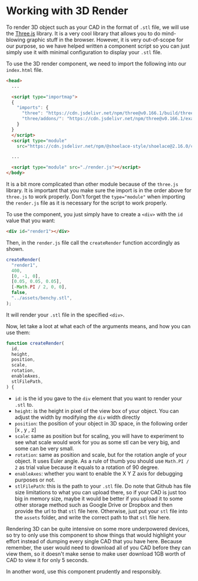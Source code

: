 # Working with 3D Render

To render 3D object such as your CAD in the format of `.stl` file, we will use the [Three.js](https://threejs.org/) library. It is a very cool library that allows you to do mind-blowing graphic stuff in the browser. However, it is very out-of-scope for our purpose, so we have helped written a component script so you can just simply use it with minimal configuration to display your `.stl` file.

To use the 3D render component, we need to import the following into our `index.html` file.

```html
<head>
  ...

  <script type="importmap">
  {
    "imports": {
      "three": "https://cdn.jsdelivr.net/npm/three@v0.166.1/build/three.module.js",
      "three/addons/": "https://cdn.jsdelivr.net/npm/three@v0.166.1/examples/jsm/"
    }
  }
  </script>
  <script type="module"
    src="https://cdn.jsdelivr.net/npm/@shoelace-style/shoelace@2.16.0/cdn/shoelace-autoloader.js"></script>

  ...

  <script type="module" src="./render.js"></script>
</body>
```

It is a bit more complicated than other module because of the `three.js` library. It is important that you make sure the import is in the order above for `three.js` to work properly. Don't forget the `type="module"` when importing the `render.js` file as it is necessary for the script to work properly.

To use the component, you just simply have to create a `<div>` with the `id` value that you want:

```html
<div id="render1"></div>
```

Then, in the `render.js` file call the `createRender` function accordingly as shown.

```js
createRender(
  "render1",
  400,
  [0, -1, 0],
  [0.05, 0.05, 0.05],
  [-Math.PI / 2, 0, 0],
  false,
  "../assets/benchy.stl",
);
```

It will render your `.stl` file in the specified `<div>`.

Now, let take a loot at what each of the arguments means, and how you can use them:

```js
function createRender(
  id,
  height,
  position,
  scale,
  rotation,
  enableAxes,
  stlFilePath,
) {
```

- `id`: is the id you gave to the `div` element that you want to render your `.stl` to.
- `height`: is the height in pixel of the view box of your object. You can adjust the width by modifying the `div` width directly
- `position`: the position of your object in 3D space, in the following order [x , y , z]
- `scale`: same as position but for scaling, you will have to experiment to see what scale would work for you as some stl can be very big, and some can be very small.
- `rotation`: same as position and scale, but for the rotation angle of your object. It uses Euler angle. As a rule of thumb you should use `Math.PI / 2` as trial value because it equals to a rotation of 90 degree.
- `enableAxes`: whether you want to enable the X Y Z axis for debugging purposes or not.
- `stlFilePath`: this is the path to your `.stl` file. Do note that Github has file size limitations to what you can upload there, so if your CAD is just too big in memory size, maybe it would be better if you upload it to some other storage method such as Google Drive or Dropbox and then provide the url to that `stl` file here. Otherwise, just put your `stl` file into the `assets` folder, and write the correct path to that `stl` file here.

Rendering 3D can be quite intensive on some more underpowered devices, so try to only use this component to show things that would highlight your effort instead of dumping every single CAD that you have here. Because remember, the user would need to download all of you CAD before they can view them, so it doesn't make sense to make user download 1GB worth of CAD to view it for only 5 seconds.

In another word, use this component prudently and responsibly.

